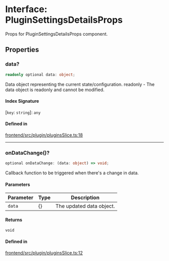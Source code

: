 # Interface: PluginSettingsDetailsProps

Props for PluginSettingsDetailsProps component.

## Properties

### data?

```ts
readonly optional data: object;
```

Data object representing the current state/configuration.
readonly - The data object is readonly and cannot be modified.

#### Index Signature

 \[`key`: `string`\]: `any`

#### Defined in

[frontend/src/plugin/pluginsSlice.ts:18](https://github.com/headlamp-k8s/headlamp/blob/2481a1c9f2b4a69a9320466e7a455215b14b97b0/frontend/src/plugin/pluginsSlice.ts#L18)

***

### onDataChange()?

```ts
optional onDataChange: (data: object) => void;
```

Callback function to be triggered when there's a change in data.

#### Parameters

| Parameter | Type | Description |
| ------ | ------ | ------ |
| `data` | \{\} | The updated data object. |

#### Returns

`void`

#### Defined in

[frontend/src/plugin/pluginsSlice.ts:12](https://github.com/headlamp-k8s/headlamp/blob/2481a1c9f2b4a69a9320466e7a455215b14b97b0/frontend/src/plugin/pluginsSlice.ts#L12)
